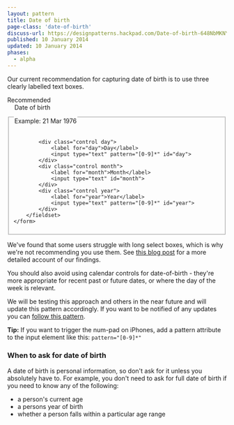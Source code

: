 ```yaml
---
layout: pattern
title: Date of birth
page-class: 'date-of-birth'
discuss-url: https://designpatterns.hackpad.com/Date-of-birth-648NbMKNYTr
published: 10 January 2014
updated: 10 January 2014
phases:
  - alpha
---
```


Our current recommendation for capturing date of birth is to use three clearly labelled text boxes.

<div class="pattern-example">
	<div class="ribbon">Recommended</div>
	<form class="form">
		<fieldset class="date-of-birth">
			<legend>Date of birth <p class="hint">Example: 21 Mar 1976</p></legend>

			<div class="control day">
		  		<label for="day">Day</label>
		  		<input type="text" pattern="[0-9]*" id="day">
			</div>
			<div class="control month">
		  		<label for="month">Month</label>
		  		<input type="text" id="month">
			</div>
			<div class="control year">
		  		<label for="year">Year</label>
		  		<input type="text" pattern="[0-9]*" id="year">
			</div>
		</fieldset>
	</form>
</div>

We've found that some users struggle with long select boxes, which is why we're not recommending you use them.
See [this blog post](https://designnotes.blog.gov.uk/2013/12/05/asking-for-a-date-of-birth/) for a more detailed account of our findings.


You should also avoid using calendar controls for date-of-birth - they're more appropriate for recent past or future dates, or where the day of the week is relevant.

We will be testing this approach and others in the near future and will update this pattern accordingly. If you want to be notified of any updates you can [follow this pattern](#).

**Tip:** If you want to trigger the num-pad on iPhones, add a pattern attribute to the input element like this: `pattern="[0-9]*"`

### When to ask for date of birth

A date of birth is personal information, so don't ask for it unless you absolutely have to. For example, you don't need to ask for full date of birth if you need to know any of the following:

* a person's current age
* a persons year of birth
* whether a person falls within a particular age range